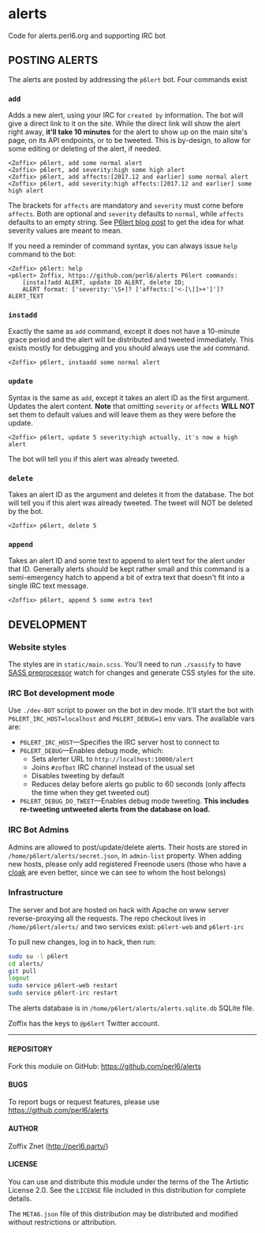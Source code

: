 # alerts

Code for alerts.perl6.org and supporting IRC bot

## POSTING ALERTS

The alerts are posted by addressing the `p6lert` bot. Four commands exist

### `add`

Adds a new alert, using your IRC for `created by` information.
The bot will give a direct link to it on the site. While
the direct link will show the alert right away, **it'll take 10 minutes** for
the alert to show up on the main site's page, on its API endpoints, or to be
tweeted. This is by-design, to allow for some editing or deleting of the alert,
if needed.

```
<Zoffix> p6lert, add some normal alert
<Zoffix> p6lert, add severity:high some high alert
<Zoffix> p6lert, add affects:[2017.12 and earlier] some normal alert
<Zoffix> p6lert, add severity:high affects:[2017.12 and earlier] some high alert
```

The brackets for `affects` are mandatory and `severity` must come before
`affects`. Both are optional and `severity` defaults to `normal`, while
`affects` defaults to an empty string. See [P6lert blog
post](https://rakudo.party/post/Announcing-P6lert-Perl-6-Alerts-Directly-From-Core-Developers)
to get the idea for what severity values are meant to mean.

If you need a reminder of command syntax, you can always issue `help` command
to the bot:

```
<Zoffix> p6lert: help
<p6lert> Zoffix, https://github.com/perl6/alerts P6lert commands:
    [insta]?add ALERT, update ID ALERT, delete ID;
    ALERT format: ['severity:'\S+]? ['affects:['<-[\]]>+']']? ALERT_TEXT
```

### `instadd`

Exactly the same as `add` command, except it does not have a 10-minute grace
period and the alert will be distributed and tweeted immediately. This exists
mostly for debugging and you should always use the `add` command.

```
<Zoffix> p6lert, instaadd some normal alert
```

### `update`

Syntax is the same as `add`, except it takes an alert ID as the first argument.
Updates the alert content. **Note** that omitting `severity` or `affects`
**WILL NOT** set them to default values and will leave them as they were
before the update.

```
<Zoffix> p6lert, update 5 severity:high actually, it's now a high alert
```

The bot will tell you if this alert was already tweeted.

### `delete`

Takes an alert ID as the argument and deletes it from the database.
The bot will tell you if this alert was already tweeted. The tweet will NOT
be deleted by the bot.

```
<Zoffix> p6lert, delete 5
```

### `append`

Takes an alert ID and some text to append to alert text for the alert under
that ID. Generally alerts should be kept rather small and this command is
a semi-emergency hatch to append a bit of extra text that doesn't fit into
a single IRC text message.

```
<Zoffix> p6lert, append 5 some extra text
```

###

## DEVELOPMENT

### Website styles

The styles are in `static/main.scss`. You'll need to run `./sassify` to
have [SASS preprocessor](http://sass-lang.com/) watch for changes and
generate CSS styles for the site.

### IRC Bot development mode

Use `./dev-BOT` script to power on the bot in dev mode. It'll start the bot
with `P6LERT_IRC_HOST=localhost` and `P6LERT_DEBUG=1` env vars. The available
vars are:

* `P6LERT_IRC_HOST`—Specifies the IRC server host to connect to
* `P6LERT_DEBUG`—Enables debug mode, which:
    * Sets alerter URL to `http://localhost:10000/alert`
    * Joins `#zofbot` IRC channel instead of the usual set
    * Disables tweeting by default
    * Reduces delay before alerts go public to 60 seconds (only affects the
        time when they get tweeted out)
* `P6LERT_DEBUG_DO_TWEET`—Enables debug mode tweeting. **This includes
    re-tweeting untweeted alerts from the database on load.**

### IRC Bot Admins

Admins are allowed to post/update/delete alerts. Their hosts are stored in
`/home/p6lert/alerts/secret.json`, in `admin-list` property. When adding new
hosts, please only add registered Freenode users (those who have a
[cloak](https://freenode.net/kb/answer/cloaks) are even better, since we can
see to whom the host belongs)

### Infrastructure

The server and bot are hosted on hack with Apache on www server reverse-proxying
all the requests. The repo checkout lives in
`/home/p6lert/alerts/` and two services exist: `p6lert-web` and `p6lert-irc`

To pull new changes, log in to hack, then run:

```bash
sudo su -l p6lert
cd alerts/
git pull
logout
sudo service p6lert-web restart
sudo service p6lert-irc restart
```

The alerts database is in `/home/p6lert/alerts/alerts.sqlite.db` SQLite file.

Zoffix has the keys to `@p6lert` Twitter account.

----

#### REPOSITORY

Fork this module on GitHub:
https://github.com/perl6/alerts

#### BUGS

To report bugs or request features, please use
https://github.com/perl6/alerts

#### AUTHOR

Zoffix Znet (http://perl6.party/)

#### LICENSE

You can use and distribute this module under the terms of the
The Artistic License 2.0. See the `LICENSE` file included in this
distribution for complete details.

The `META6.json` file of this distribution may be distributed and modified
without restrictions or attribution.
